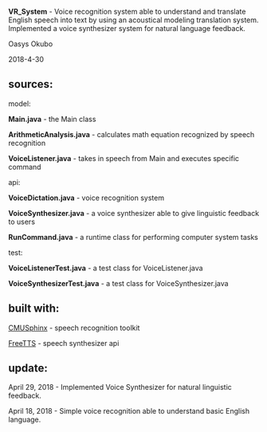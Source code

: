 **VR_System** - Voice recognition system able to understand and translate English speech into text by using an acoustical modeling translation system. Implemented a voice synthesizer system for natural language feedback.

Oasys Okubo

2018-4-30

**sources:**
-------------------------------------------------------------------

model:

**Main.java** - the Main class

**ArithmeticAnalysis.java** - calculates math equation recognized by speech recognition

**VoiceListener.java** - takes in speech from Main and executes specific command


api:

**VoiceDictation.java** - voice recognition system

**VoiceSynthesizer.java** - a voice synthesizer able to give linguistic feedback to users

**RunCommand.java** - a runtime class for performing computer system tasks


test:

**VoiceListenerTest.java** - a test class for VoiceListener.java

**VoiceSynthesizerTest.java** - a test class for VoiceSynthesizer.java



**built with:**
-------------------------------------------------------------------

[CMUSphinx](https://cmusphinx.github.io) - speech recognition toolkit

[FreeTTS](https://freetts.sourceforge.io) - speech synthesizer api


**update:**
-------------------------------------------------------------------

April 29, 2018 - Implemented Voice Synthesizer for natural linguistic feedback.

April 18, 2018 - Simple voice recognition able to understand basic English language. 



